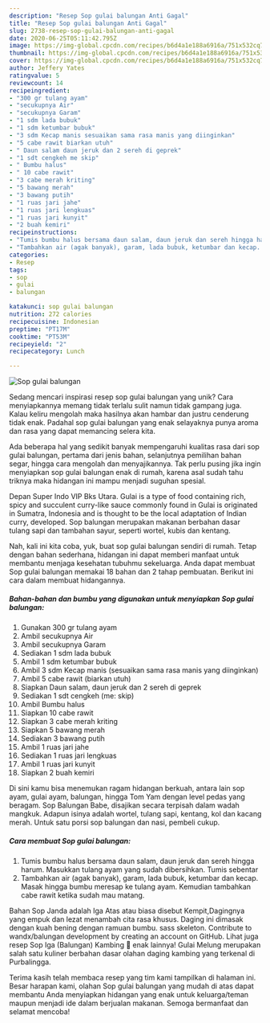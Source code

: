 ```yaml
---
description: "Resep Sop gulai balungan Anti Gagal"
title: "Resep Sop gulai balungan Anti Gagal"
slug: 2738-resep-sop-gulai-balungan-anti-gagal
date: 2020-06-25T05:11:42.795Z
image: https://img-global.cpcdn.com/recipes/b6d4a1e188a6916a/751x532cq70/sop-gulai-balungan-foto-resep-utama.jpg
thumbnail: https://img-global.cpcdn.com/recipes/b6d4a1e188a6916a/751x532cq70/sop-gulai-balungan-foto-resep-utama.jpg
cover: https://img-global.cpcdn.com/recipes/b6d4a1e188a6916a/751x532cq70/sop-gulai-balungan-foto-resep-utama.jpg
author: Jeffery Yates
ratingvalue: 5
reviewcount: 14
recipeingredient:
- "300 gr tulang ayam"
- "secukupnya Air"
- "secukupnya Garam"
- "1 sdm lada bubuk"
- "1 sdm ketumbar bubuk"
- "3 sdm Kecap manis sesuaikan sama rasa manis yang diinginkan"
- "5 cabe rawit biarkan utuh"
- " Daun salam daun jeruk dan 2 sereh di geprek"
- "1 sdt cengkeh me skip"
- " Bumbu halus"
- " 10 cabe rawit"
- "3 cabe merah kriting"
- "5 bawang merah"
- "3 bawang putih"
- "1 ruas jari jahe"
- "1 ruas jari lengkuas"
- "1 ruas jari kunyit"
- "2 buah kemiri"
recipeinstructions:
- "Tumis bumbu halus bersama daun salam, daun jeruk dan sereh hingga harum. Masukkan tulang ayam yang sudah dibersihkan. Tumis sebentar"
- "Tambahkan air (agak banyak), garam, lada bubuk, ketumbar dan kecap. Masak hingga bumbu meresap ke tulang ayam. Kemudian tambahkan cabe rawit ketika sudah mau matang."
categories:
- Resep
tags:
- sop
- gulai
- balungan

katakunci: sop gulai balungan 
nutrition: 272 calories
recipecuisine: Indonesian
preptime: "PT17M"
cooktime: "PT53M"
recipeyield: "2"
recipecategory: Lunch

---
```



![Sop gulai balungan](https://img-global.cpcdn.com/recipes/b6d4a1e188a6916a/751x532cq70/sop-gulai-balungan-foto-resep-utama.jpg)

Sedang mencari inspirasi resep sop gulai balungan yang unik? Cara menyiapkannya memang tidak terlalu sulit namun tidak gampang juga. Kalau keliru mengolah maka hasilnya akan hambar dan justru cenderung tidak enak. Padahal sop gulai balungan yang enak selayaknya punya aroma dan rasa yang dapat memancing selera kita.

Ada beberapa hal yang sedikit banyak mempengaruhi kualitas rasa dari sop gulai balungan, pertama dari jenis bahan, selanjutnya pemilihan bahan segar, hingga cara mengolah dan menyajikannya. Tak perlu pusing jika ingin menyiapkan sop gulai balungan enak di rumah, karena asal sudah tahu triknya maka hidangan ini mampu menjadi suguhan spesial.

Depan Super Indo VIP Bks Utara. Gulai is a type of food containing rich, spicy and succulent curry-like sauce commonly found in Gulai is originated in Sumatra, Indonesia and is thought to be the local adaptation of Indian curry, developed. Sop balungan merupakan makanan berbahan dasar tulang sapi dan tambahan sayur, seperti wortel, kubis dan kentang.


Nah, kali ini kita coba, yuk, buat sop gulai balungan sendiri di rumah. Tetap dengan bahan sederhana, hidangan ini dapat memberi manfaat untuk membantu menjaga kesehatan tubuhmu sekeluarga. Anda dapat membuat Sop gulai balungan memakai 18 bahan dan 2 tahap pembuatan. Berikut ini cara dalam membuat hidangannya.

<!--inarticleads1-->

##### Bahan-bahan dan bumbu yang digunakan untuk menyiapkan Sop gulai balungan:

1. Gunakan 300 gr tulang ayam
1. Ambil secukupnya Air
1. Ambil secukupnya Garam
1. Sediakan 1 sdm lada bubuk
1. Ambil 1 sdm ketumbar bubuk
1. Ambil 3 sdm Kecap manis (sesuaikan sama rasa manis yang diinginkan)
1. Ambil 5 cabe rawit (biarkan utuh)
1. Siapkan  Daun salam, daun jeruk dan 2 sereh di geprek
1. Sediakan 1 sdt cengkeh (me: skip)
1. Ambil  Bumbu halus
1. Siapkan  10 cabe rawit
1. Siapkan 3 cabe merah kriting
1. Siapkan 5 bawang merah
1. Sediakan 3 bawang putih
1. Ambil 1 ruas jari jahe
1. Sediakan 1 ruas jari lengkuas
1. Ambil 1 ruas jari kunyit
1. Siapkan 2 buah kemiri


Di sini kamu bisa menemukan ragam hidangan berkuah, antara lain sop ayam, gulai ayam, balungan, hingga Tom Yam dengan level pedas yang beragam. Sop Balungan Babe, disajikan secara terpisah dalam wadah mangkuk. Adapun isinya adalah wortel, tulang sapi, kentang, kol dan kacang merah. Untuk satu porsi sop balungan dan nasi, pembeli cukup. 

<!--inarticleads2-->

##### Cara membuat Sop gulai balungan:

1. Tumis bumbu halus bersama daun salam, daun jeruk dan sereh hingga harum. Masukkan tulang ayam yang sudah dibersihkan. Tumis sebentar
1. Tambahkan air (agak banyak), garam, lada bubuk, ketumbar dan kecap. Masak hingga bumbu meresap ke tulang ayam. Kemudian tambahkan cabe rawit ketika sudah mau matang.


Bahan Sop Janda adalah Iga Atas atau biasa disebut Kempit,Dagingnya yang empuk dan lezat menambah cita rasa khusus. Daging ini dimasak dengan kuah bening dengan ramuan bumbu. sass skeleton. Contribute to wandx/balungan development by creating an account on GitHub. Lihat juga resep Sop Iga (Balungan) Kambing 🐏 enak lainnya! Gulai Melung merupakan salah satu kuliner berbahan dasar olahan daging kambing yang terkenal di Purbalingga. 

Terima kasih telah membaca resep yang tim kami tampilkan di halaman ini. Besar harapan kami, olahan Sop gulai balungan yang mudah di atas dapat membantu Anda menyiapkan hidangan yang enak untuk keluarga/teman maupun menjadi ide dalam berjualan makanan. Semoga bermanfaat dan selamat mencoba!
